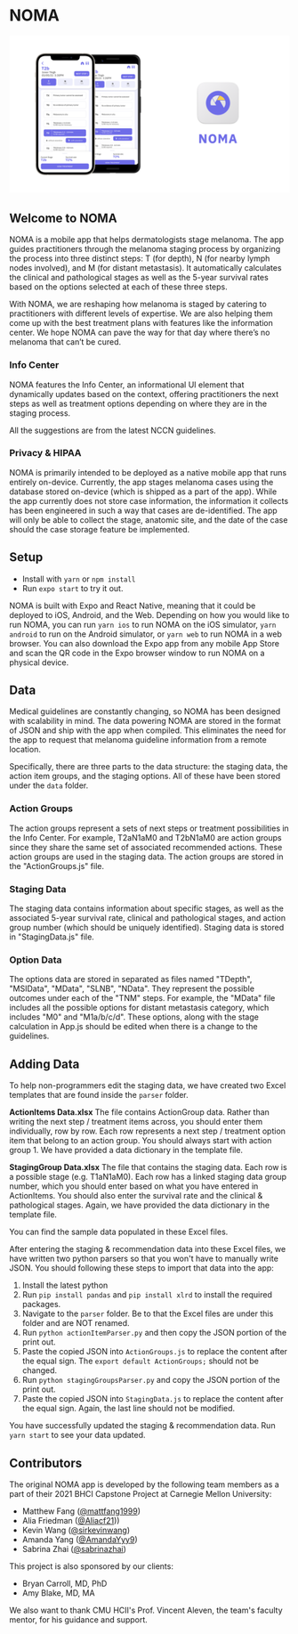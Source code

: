 # NOMA
![NOMA app cover image](docs/noma_cover.png)

## Welcome to NOMA
NOMA is a mobile app that helps dermatologists stage melanoma. The app guides practitioners through the melanoma staging process by organizing the process into three distinct steps: T (for depth), N (for nearby lymph nodes involved), and M (for distant metastasis). It automatically calculates the clinical and pathological stages as well as the 5-year survival rates based on the options selected at each of these three steps. 

With NOMA, we are reshaping how melanoma is staged by catering to practitioners with different levels of expertise. We are also helping them come up with the best treatment plans with features like the information center. We hope NOMA can pave the way for that day where there’s no melanoma that can’t be cured.

### Info Center
NOMA features the Info Center, an informational UI element that dynamically updates based on the context, offering practitioners the next steps as well as treatment options depending on where they are in the staging process.

All the suggestions are from the latest NCCN guidelines.

### Privacy & HIPAA
NOMA is primarily intended to be deployed as a native mobile app that runs entirely on-device. Currently, the app stages melanoma cases using the database stored on-device (which is shipped as a part of the app). While the app currently does not store case information, the information it collects has been engineered in such a way that cases are de-identified. The app will only be able to collect the stage, anatomic site, and the date of the case should the case storage feature be implemented.

## Setup
* Install with `yarn` or `npm install`
* Run `expo start` to try it out.

NOMA is built with Expo and React Native, meaning that it could be deployed to iOS, Android, and the Web. Depending on how you would like to run NOMA, you can run `yarn ios` to run NOMA on the iOS simulator, `yarn android` to run on the Android simulator, or `yarn web` to run NOMA in a web browser. You can also download the Expo app from any mobile App Store and scan the QR code in the Expo browser window to run NOMA on a physical device.

## Data
Medical guidelines are constantly changing, so NOMA has been designed with scalability in mind. The data powering NOMA are stored in the format of JSON and ship with the app when compiled. This eliminates the need for the app to request that melanoma guideline information from a remote location.

Specifically, there are three parts to the data structure: the staging data, the action item groups, and the staging options. All of these have been stored under the `data` folder. 


### Action Groups
The action groups represent a sets of next steps or treatment possibilities in the Info Center. For example, T2aN1aM0 and T2bN1aM0 are action groups since they share the same set of associated recommended actions. These action groups are used in the staging data. The action groups are stored in the "ActionGroups.js" file.

### Staging Data
The staging data contains information about specific stages, as well as the associated 5-year survival rate, clinical and pathological stages, and action group number (which should be uniquely identified). Staging data is stored in "StagingData.js" file. 

### Option Data
The options data are stored in separated as files named "TDepth", "MSIData", "MData", "SLNB", "NData". They represent the possible outcomes under each of the "TNM" steps. For example, the "MData" file includes all the possible options for distant metastasis category, which includes "M0" and "M1a/b/c/d". These options, along with the stage calculation in App.js should be edited when there is a change to the guidelines.

## Adding Data
To help non-programmers edit the staging data, we have created two Excel templates that are found inside the `parser` folder. 

**‌ActionItems Data.xlsx**
The file contains ActionGroup data. Rather than writing the next step / treatment items across, you should enter them individually, row by row. Each row represents a next step / treatment option item that belong to an action group. You should always start with action group 1. We have provided a data dictionary in the template file.

**‌StagingGroup Data.xlsx**
The file that contains the staging data. Each row is a possible stage (e.g. T1aN1aM0). Each row has a linked staging data group number, which you should enter based on what you have entered in ActionItems. You should also enter the survival rate and the clinical & pathological stages. Again, we have provided the data dictionary in the template file.

You can find the sample data populated in these Excel files.

After entering the staging & recommendation data into these Excel files, we have written two python parsers so that you won't have to manually write JSON. You should following these steps to import that data into the app:
1. Install the latest python
2. Run `pip install pandas` and `pip install xlrd` to install the required packages.
3. Navigate to the `parser` folder. Be to that the Excel files are under this folder and are NOT renamed.
4. Run `python actionItemParser.py` and then copy the JSON portion of the print out.
5. Paste the copied JSON into `ActionGroups.js` to replace the content after the equal sign. The `export default ActionGroups;` should not be changed.
6. Run `python stagingGroupsParser.py` and copy the JSON portion of the print out.
7. Paste the copied JSON into `StagingData.js` to replace the content after the equal sign. Again, the last line should not be modified.

You have successfully updated the staging & recommendation data. Run `yarn start` to see your data updated. 
 

## Contributors

The original NOMA app is developed by the following team members as a part of their 2021 BHCI Capstone Project at Carnegie Mellon University:

* Matthew Fang ([@mattfang1999](https://github.com/Aliacf21))
* Alia Friedman ([@Aliacf21](https://github.com/Aliacf21)))
* Kevin Wang ([@sirkevinwang](https://github.com/sirkevinwang))
* Amanda Yang ([@AmandaYyy9](https://github.com/AmandaYyy9))
* Sabrina Zhai ([@sabrinazhai](https://github.com/sabrinazhai))

This project is also sponsored by our clients:

* Bryan Carroll, MD, PhD
* Amy Blake, MD, MA

We also want to thank CMU HCII's Prof. Vincent Aleven, the team's faculty mentor, for his guidance and support.